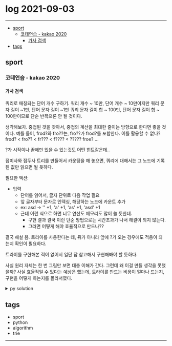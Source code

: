 # log 2021-09-03

--------------------------

- [sport](#sport)
  - [코테연습 - kakao 2020](#코테연습---kakao-2020)
    - [가사 검색](#가사-검색)
- [tags](#tags)


## sport

### 코테연습 - kakao 2020

#### 가사 검색

쿼리로 매칭되는 단어 개수 구하기.
쿼리 개수 ~ 10만, 단어 개수 ~ 10만이지만
쿼리 문자 길이 ~1만, 단어 문자 길이 ~1만
쿼리 문자 길이 합 ~ 100만, 단어 문자 길이 합 ~ 100만이므로 단순 반복으론 안 될 것이다.

생각해보자. 중첩된 것을 찾아서, 중첩의 계산을 최대한 줄이는 방향으로 한다면 좋을 것이다.
예를 들어, frod?와 fro??는, fro??가 frod?를 포함한다. 이를 활용할 수 없나?
frod? < fro?? < fr??? < f???? < ?????
froe? ...

?가 시작이나 끝에만 있을 수 있는것도 어떤 힌트같은데..

접미사와 접두사 트리를 만들어서 카운팅을 해 놓으면, 쿼리에 대해서는 그 노드에 기록된 값만 읽으면 될 듯하다.

필요한 액션:
- 입력
  - 단어를 읽어서, 글자 단위로 다음 작업 필요
  - 앞 글자부터 문자로 인덱싱, 해당하는 노드에 카운트 추가
  - ex: asd -> '' +1, 'a' +1, 'as' +1, 'asd' +1
  - 근데 이런 식으로 하면 너무 연산도 메모리도 많이 쓸 듯한데.
    - 구현 결과 결국 이런 단순 방법으로는 시간초과가 나서 해결이 되지 않는다.
    - 그러면 어떻게 해야 효율적으로 만드나??
  
결국 해설 봄. 트라이를 사용한다는 데, 뒤가 아니라 앞에 ?가 오는 경우에도 적용이 되는지 확인이 필요하다.

트라이를 구현해본 적이 없어서 일단 답 참고해서 구현해봐야 할 듯하다.

사실 원리 자체는 한 번 그림만 보면 대충 이해가 간다. 그런데 왜 이걸 만들 생각을 못했을까? 사실 효율적일 수 있다는 예상은 했는데, 트라이를 만드는 비용이 얼마나 드는지, 구현을 어떻게 하는지를 몰라서였다. 

<details><summary markdown="span">py solution</summary>

여기서 트라이 구현의 구조를 잘 익혀둘 필요가 있다.
또한, 이 문제에서 왜 트라이가 필요한지, 그리고 뒤쪽 ?를 매칭시키기 위해 반대 방향 접미사 트라이를 사용한 이유도 설명가능해야 한다.

또 눈여겨 볼 점은, 트라이를 만들 때 하위의 노드에 특수문자를 키로 길이를 배열로 만든다.

일단 트라이를 만들 때 각 아이템을 순회하면서, 그 반복문 내에서 새 포인터로 쓸 변수를 만들고, 그것을 루트부터 시작시킨다. 그래서 해당 아이템의 각 값에 대해 반복하면서 다음 작업을 한다:
- 키가 현재 노드에 없음 경우
  - 새 노드 생성
  - 현재 노드를 그 노드로 변경
  - (필요한 경우) 깊이 정보에 추가
- 키가 현재 노드에 있을 경우
  - 현재 노드를 그 노드로 변경
  - (필요한 경우) 깊이 정보에 추가

이렇게 반복문 내에서 새 변수로 항상 루트부터 시작하기 때문에 

그리고 반복문이 끝나면 터미널 노드임을 새 키를 지정하여 설정한다.

```py

# calculate matching count of each queries for all words
def solve(words, queries):
    # match for ???...?
    all = 0
    prefix = make_trie(words)
    suffix = make_trie([word[::-1] for word in words])
    # print('prefix', prefix)
    # print('suffix', suffix)

    # print('q, is_prefix, is_suffix, is_all')

    ans = []

    # print(prefix)

    for q in queries:
        # lookup prefix
        is_prefix = q[-1] == '?'
        is_suffix = q[0] == '?'
        is_all = is_prefix and is_suffix

        # print(q, is_prefix, is_suffix, is_all)

        # cnt '?'s
        qu  = q.replace('?', '')

        if(is_all):
            ans.append(suffix['cnt'].count(len(q)))
        elif(is_prefix):
            # print('qu', qu)
            res = lookup(prefix, qu)
            # print('res', res, 'len', len(res))
            # check depth(node)=depth
            
            if '!' in res :
                ans.append(res['!'].count(len(q)))
            else:
                ans.append(0)
        elif(is_suffix):
            res = lookup(suffix, qu[::-1])
            # print('res', res, 'len', len(res), 'qu', qu, 'OO', suffix['o'])

            if '!' in res :
                ans.append(res['!'].count(len(q)))
            else:
                ans.append(0)
    # print(ans)

    return ans

solution = solve

def make_trie(words):
    trie = {}
    cnt = []
    for word in words:
        l = len(word)
        cnt.append(l)
        node = trie
        for c in word:
            if c not in node:
                node[c] = {}
                node = node[c]
                node['!'] = [l]
            else:
                node = node[c]
                node['!'].append(l)

        node['#'] = True
    trie['cnt'] = cnt
    return trie

def lookup(trie, word):
    node = trie
    for c in word:
        if c not in node:
            return {}
        node = node[c]
    return node

```

</details>

## tags
- sport
- python
- algorithm
- trie

--------------------------

